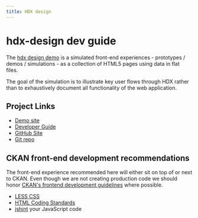 ```yaml
---
title: HDX design
---
```


hdx-design dev guide
=

The [hdx design demo](http://github.io/OCHA-DAP/hdx-design) is a simulated front-end experiences - prototypes / demos / simulations - as a collection of HTML5 pages using data in flat files. 

The goal of the simulation is to illustrate key user flows through HDX rather than to exhaustively document all functionality of the web application. 

Project Links
- 
* [Demo site](http://ocha-dap.github.io/hdx-design/)
* [Developer Guide](http://ocha-dap.github.io/hdx-design/doc/)
* [GitHub Site](https://github.com/OCHA-DAP/hdx-design)
* [Git repo](https://github.com/OCHA-DAP/hdx-design.git)

CKAN front-end development recommendations
-
The front-end experience recommended here will either sit on top of or next to CKAN. Even though we are not creating production code we should honor [CKAN's frontend development guidelines](http://docs.ckan.org/en/latest/contributing/frontend/) where possible.  
* [LESS CSS](http://lesscss.org/)
* [HTML Coding Standards](http://docs.ckan.org/en/latest/contributing/html.html)
* [jshint](http://www.jshint.com/) your JavaScript code
